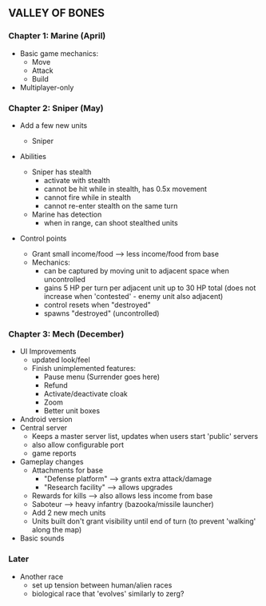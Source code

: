 ## VALLEY OF BONES

### Chapter 1: Marine (April)

- Basic game mechanics:
    - Move
    - Attack
    - Build
- Multiplayer-only

### Chapter 2: Sniper (May)

- Add a few new units
    - Sniper

- Abilities
    - Sniper has stealth
        - activate with stealth
        - cannot be hit while in stealth, has 0.5x movement
        - cannot fire while in stealth
        - cannot re-enter stealth on the same turn
    - Marine has detection
        - when in range, can shoot stealthed units

- Control points
    - Grant small income/food --> less income/food from base
    - Mechanics:
        - can be captured by moving unit to adjacent space when uncontrolled
        - gains 5 HP per turn per adjacent unit up to 30 HP total (does not increase when 'contested' - enemy unit also adjacent)
        - control resets when "destroyed"
        - spawns "destroyed" (uncontrolled)

### Chapter 3: Mech (December)

- UI Improvements
    + updated look/feel
    - Finish unimplemented features:
        - Pause menu (Surrender goes here)
        - Refund
        - Activate/deactivate cloak
        - Zoom
        - Better unit boxes
- Android version
- Central server
    - Keeps a master server list, updates when users start 'public' servers
    - also allow configurable port
    - game reports
- Gameplay changes
    - Attachments for base
        - "Defense platform" --> grants extra attack/damage
        - "Research facility" --> allows upgrades
    - Rewards for kills --> also allows less income from base
    - Saboteur --> heavy infantry (bazooka/missile launcher)
    - Add 2 new mech units
    - Units built don't grant visibility until end of turn (to prevent 'walking' along the map)
- Basic sounds

### Later
- Another race
    - set up tension between human/alien races
    - biological race that 'evolves' similarly to zerg?
